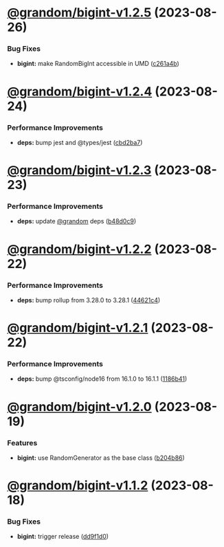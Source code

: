 # [@grandom/bigint-v1.2.5](https://github.com/grandom-library/grandom-js/compare/@grandom/bigint-v1.2.4...@grandom/bigint-v1.2.5) (2023-08-26)


### Bug Fixes

* **bigint:** make RandomBigInt accessible in UMD ([c261a4b](https://github.com/grandom-library/grandom-js/commit/c261a4b8b0440e617a2396f3dd43b9fab44cc2a3))

# [@grandom/bigint-v1.2.4](https://github.com/grandom-library/grandom-js/compare/@grandom/bigint-v1.2.3...@grandom/bigint-v1.2.4) (2023-08-24)


### Performance Improvements

* **deps:** bump jest and @types/jest ([cbd2ba7](https://github.com/grandom-library/grandom-js/commit/cbd2ba75068f3f485b735e4fbc4bb9cd6fd3b098))

# [@grandom/bigint-v1.2.3](https://github.com/grandom-library/grandom-js/compare/@grandom/bigint-v1.2.2...@grandom/bigint-v1.2.3) (2023-08-23)


### Performance Improvements

* **deps:** update [@grandom](https://github.com/grandom) deps ([b48d0c9](https://github.com/grandom-library/grandom-js/commit/b48d0c9d06eddc8b253e6bca32d429baabca1e7d))

# [@grandom/bigint-v1.2.2](https://github.com/grandom-library/grandom-js/compare/@grandom/bigint-v1.2.1...@grandom/bigint-v1.2.2) (2023-08-22)


### Performance Improvements

* **deps:** bump rollup from 3.28.0 to 3.28.1 ([44621c4](https://github.com/grandom-library/grandom-js/commit/44621c4c01d07beeffe44dcfb7984b4c0ff0599c))

# [@grandom/bigint-v1.2.1](https://github.com/grandom-library/grandom-js/compare/@grandom/bigint-v1.2.0...@grandom/bigint-v1.2.1) (2023-08-22)


### Performance Improvements

* **deps:** bump @tsconfig/node16 from 16.1.0 to 16.1.1 ([1186b41](https://github.com/grandom-library/grandom-js/commit/1186b418ac99f5333eb25f5b50164b2c863061bc))

# [@grandom/bigint-v1.2.0](https://github.com/grandom-library/grandom-js/compare/@grandom/bigint-v1.1.2...@grandom/bigint-v1.2.0) (2023-08-19)


### Features

* **bigint:** use RandomGenerator as the base class ([b204b86](https://github.com/grandom-library/grandom-js/commit/b204b86162961117e4bbd64c018f363e34df4f7f))

# [@grandom/bigint-v1.1.2](https://github.com/grandom-library/grandom-js/compare/@grandom/bigint-v1.1.1...@grandom/bigint-v1.1.2) (2023-08-18)


### Bug Fixes

* **bigint:** trigger release ([dd9f1d0](https://github.com/grandom-library/grandom-js/commit/dd9f1d05178811ca2bad5847902ca1ce65cceb9d))
